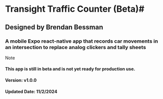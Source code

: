 # Transight Traffic Counter (Beta)#
## Designed by Brendan Bessman
### A mobile Expo react-native app that records car movements in an intersection to replace analog clickers and tally sheets
> [!NOTE] 
>#### This app is still in beta and is not yet ready for production use.

#### Version: v1.0.0
#### Updated Date: 11/2/2024
